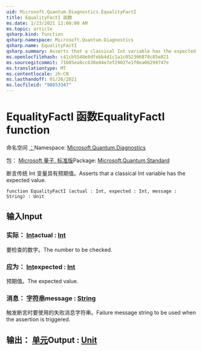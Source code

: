 ```yaml
---
uid: Microsoft.Quantum.Diagnostics.EqualityFactI
title: EqualityFactI 函数
ms.date: 1/23/2021 12:00:00 AM
ms.topic: article
qsharp.kind: function
qsharp.namespace: Microsoft.Quantum.Diagnostics
qsharp.name: EqualityFactI
qsharp.summary: Asserts that a classical Int variable has the expected value.
ms.openlocfilehash: c41cb5548e8dfebb4d1c1a1c052306878c85e821
ms.sourcegitcommit: 71605ea9cc630e84e7ef29027e1f0ea06299747e
ms.translationtype: MT
ms.contentlocale: zh-CN
ms.lasthandoff: 01/26/2021
ms.locfileid: "98853347"
---
```

# <a name="equalityfacti-function"></a><span data-ttu-id="55801-102">EqualityFactI 函数</span><span class="sxs-lookup"><span data-stu-id="55801-102">EqualityFactI function</span></span>

<span data-ttu-id="55801-103">命名空间 [：](xref:Microsoft.Quantum.Diagnostics)</span><span class="sxs-lookup"><span data-stu-id="55801-103">Namespace: [Microsoft.Quantum.Diagnostics](xref:Microsoft.Quantum.Diagnostics)</span></span>

<span data-ttu-id="55801-104">包： [Microsoft 量子. 标准版](https://nuget.org/packages/Microsoft.Quantum.Standard)</span><span class="sxs-lookup"><span data-stu-id="55801-104">Package: [Microsoft.Quantum.Standard](https://nuget.org/packages/Microsoft.Quantum.Standard)</span></span>


<span data-ttu-id="55801-105">断言传统 Int 变量具有预期值。</span><span class="sxs-lookup"><span data-stu-id="55801-105">Asserts that a classical Int variable has the expected value.</span></span>

```qsharp
function EqualityFactI (actual : Int, expected : Int, message : String) : Unit
```


## <a name="input"></a><span data-ttu-id="55801-106">输入</span><span class="sxs-lookup"><span data-stu-id="55801-106">Input</span></span>

### <a name="actual--int"></a><span data-ttu-id="55801-107">实际： [Int](xref:microsoft.quantum.lang-ref.int)</span><span class="sxs-lookup"><span data-stu-id="55801-107">actual : [Int](xref:microsoft.quantum.lang-ref.int)</span></span>

<span data-ttu-id="55801-108">要检查的数字。</span><span class="sxs-lookup"><span data-stu-id="55801-108">The number to be checked.</span></span>


### <a name="expected--int"></a><span data-ttu-id="55801-109">应为： [Int](xref:microsoft.quantum.lang-ref.int)</span><span class="sxs-lookup"><span data-stu-id="55801-109">expected : [Int](xref:microsoft.quantum.lang-ref.int)</span></span>

<span data-ttu-id="55801-110">预期值。</span><span class="sxs-lookup"><span data-stu-id="55801-110">The expected value.</span></span>


### <a name="message--string"></a><span data-ttu-id="55801-111">消息： [字符串](xref:microsoft.quantum.lang-ref.string)</span><span class="sxs-lookup"><span data-stu-id="55801-111">message : [String](xref:microsoft.quantum.lang-ref.string)</span></span>

<span data-ttu-id="55801-112">触发断言时要使用的失败消息字符串。</span><span class="sxs-lookup"><span data-stu-id="55801-112">Failure message string to be used when the assertion is triggered.</span></span>



## <a name="output--unit"></a><span data-ttu-id="55801-113">输出： [单元](xref:microsoft.quantum.lang-ref.unit)</span><span class="sxs-lookup"><span data-stu-id="55801-113">Output : [Unit](xref:microsoft.quantum.lang-ref.unit)</span></span>


